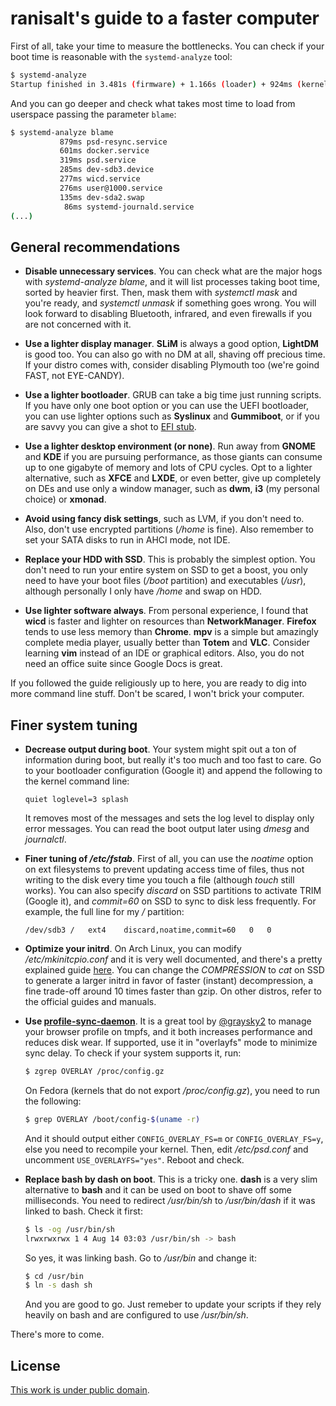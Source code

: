 # ranisalt's guide to a faster computer

First of all, take your time to measure the bottlenecks. You can check if your boot time is reasonable with the `systemd-analyze` tool:

```bash
$ systemd-analyze
Startup finished in 3.481s (firmware) + 1.166s (loader) + 924ms (kernel) + 1.891s (userspace) = 7.464s
```

And you can go deeper and check what takes most time to load from userspace passing the parameter `blame`:

```bash
$ systemd-analyze blame
           879ms psd-resync.service
           601ms docker.service
           319ms psd.service
           285ms dev-sdb3.device
           277ms wicd.service
           276ms user@1000.service
           135ms dev-sda2.swap
            86ms systemd-journald.service
(...)
```

## General recommendations
- **Disable unnecessary services**. You can check what are the major hogs with *systemd-analyze blame*, and it will list processes taking boot time, sorted by heavier first. Then, mask them with *systemctl mask <unit name>* and you're ready, and *systemctl unmask <unit name>* if something goes wrong. You will look forward to disabling Bluetooth, infrared, and even firewalls if you are not concerned with it.

- **Use a lighter display manager**. **SLiM** is always a good option, **LightDM** is good too. You can also go with no DM at all, shaving off precious time. If your distro comes with, consider disabling Plymouth too (we're goind FAST, not EYE-CANDY).

- **Use a lighter bootloader**. GRUB can take a big time just running scripts. If you have only one boot option or you can use the UEFI bootloader, you can use lighter options such as **Syslinux** and **Gummiboot**, or if you are savvy you can give a shot to [EFI stub](https://wiki.archlinux.org/index.php/EFISTUB).

- **Use a lighter desktop environment (or none)**. Run away from **GNOME** and **KDE** if you are pursuing performance, as those giants can consume up to one gigabyte of memory and lots of CPU cycles. Opt to a lighter alternative, such as **XFCE** and **LXDE**, or even better, give up completely on DEs and use only a window manager, such as **dwm**, **i3** (my personal choice) or **xmonad**.

- **Avoid using fancy disk settings**, such as LVM, if you don't need to. Also, don't use encrypted partitions (*/home* is fine). Also remember to set your SATA disks to run in AHCI mode, not IDE.

- **Replace your HDD with SSD**. This is probably the simplest option. You don't need to run your entire system on SSD to get a boost, you only need to have your boot files (*/boot* partition) and executables (*/usr*), although personally I only have */home* and swap on HDD.

- **Use lighter software always**. From personal experience, I found that **wicd** is faster and lighter on resources than **NetworkManager**. **Firefox** tends to use less memory than **Chrome**. **mpv** is a simple but amazingly complete media player, usually better than **Totem** and **VLC**. Consider learning **vim** instead of an IDE or graphical editors. Also, you do not need an office suite since Google Docs is great.

If you followed the guide religiously up to here, you are ready to dig into more command line stuff. Don't be scared, I won't brick your computer.

## Finer system tuning
- **Decrease output during boot**. Your system might spit out a ton of information during boot, but really it's too much and too fast to care. Go to your bootloader configuration (Google it) and append the following to the kernel command line:

  ```
  quiet loglevel=3 splash
  ```

  It removes most of the messages and sets the log level to display only error messages. You can read the boot output later using *dmesg* and *journalctl*.
- **Finer tuning of _/etc/fstab_**. First of all, you can use the *noatime* option on ext filesystems to prevent updating access time of files, thus not writing to the disk every time you touch a file (although *touch* still works). You can also specify *discard* on SSD partitions to activate TRIM (Google it), and *commit=60* on SSD to sync to disk less frequently. For example, the full line for my */* partition:

  ```
  /dev/sdb3	/	ext4	discard,noatime,commit=60	0	0
  ```

- **Optimize your initrd**. On Arch Linux, you can modify */etc/mkinitcpio.conf* and it is very well documented, and there's a pretty explained guide [here](http://blog.falconindy.com/articles/optmizing-bootup-with-mkinitcpio.html). You can change the *COMPRESSION* to *cat* on SSD to generate a larger initrd in favor of faster (instant) decompression, a fine trade-off around 10 times faster than gzip. On other distros, refer to the official guides and manuals.

- **Use [profile-sync-daemon](https://wiki.archlinux.org/index.php/Profile-sync-daemon)**. It is a great tool by [@graysky2](https://github.com/graysky2) to manage your browser profile on tmpfs, and it both increases performance and reduces disk wear. If supported, use it in "overlayfs" mode to minimize sync delay. To check if your system supports it, run:

  ```bash
  $ zgrep OVERLAY /proc/config.gz
  ```

  On Fedora (kernels that do not export */proc/config.gz*), you need to run the following:

  ```bash
  $ grep OVERLAY /boot/config-$(uname -r)
  ```

  And it should output either `CONFIG_OVERLAY_FS=m` or `CONFIG_OVERLAY_FS=y`, else you need to recompile your kernel. Then, edit */etc/psd.conf* and uncomment `USE_OVERLAYFS="yes"`. Reboot and check.

- **Replace bash by dash on boot**. This is a tricky one. **dash** is a very slim alternative to **bash** and it can be used on boot to shave off some milliseconds. You need to redirect */usr/bin/sh* to */usr/bin/dash* if it was linked to bash. Check it first:

  ```bash
  $ ls -og /usr/bin/sh
  lrwxrwxrwx 1 4 Aug 14 03:03 /usr/bin/sh -> bash
  ```

  So yes, it was linking bash. Go to */usr/bin* and change it:

  ```bash
  $ cd /usr/bin
  $ ln -s dash sh
  ```

  And you are good to go. Just remeber to update your scripts if they rely heavily on bash and are configured to use */usr/bin/sh*.

There's more to come.

## License
[This work is under public domain](https://github.com/ranisalt/faster-computer-guide/blob/master/LICENSE).
